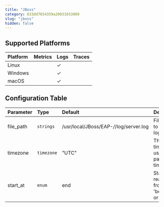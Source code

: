 ```yaml
---
title: "JBoss"
category: 633dd7654359a20031653089
slug: "jboss"
hidden: false
---
```

## Supported Platforms

| Platform | Metrics | Logs | Traces |
| :------- | :------ | :--- | :----- |
| Linux    |         | ✓    |        |
| Windows  |         | ✓    |        |
| macOS    |         | ✓    |        |

## Configuration Table

| Parameter | Type       | Default                                 | Description                                   |
| :-------- | :--------- | :-------------------------------------- | :-------------------------------------------- |
| file_path | `strings`  | /usr/local/JBoss/EAP-_/_/log/server.log | File paths to tail for logs.                  |
| timezone  | `timezone` | "UTC"                                   | The timezone to use when parsing timestamps.  |
| start_at  | `enum`     | end                                     | Start reading file from 'beginning' or 'end'. |